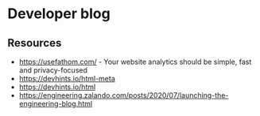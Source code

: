 # Developer blog

## Resources

* https://usefathom.com/ - Your website analytics should be simple, fast and privacy-focused
* https://devhints.io/html-meta
* https://devhints.io/html
* https://engineering.zalando.com/posts/2020/07/launching-the-engineering-blog.html
